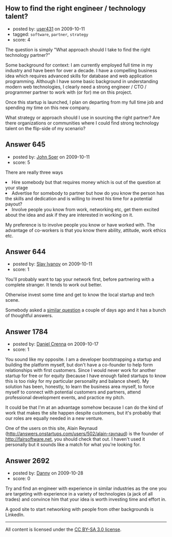 ## How to find the right engineer / technology talent?

- posted by: [user431](https://stackexchange.com/users/-1/431-user431) on 2009-10-11
- tagged: `software`, `partner`, `strategy`
- score: 4

The question is simply "What approach should I take to find the right technology partner?"

Some background for context: I am currently employed full time in my industry and have been for over a decade.  I have a compelling business idea which requires advanced skills for database and web application programming.  Although I have some basic background in understanding modern web technologies, I clearly need a strong engineer / CTO / programmer partner to work with (or for) me on this project.

Once this startup is launched, I plan on departing from my full time job and spending my time on this new company. 

What strategy or approach should I use in sourcing the right partner?  Are there organizations or communities where I could find strong technology talent on the flip-side of my scenario?


## Answer 645

- posted by: [John Soer](https://stackexchange.com/users/-1/96-john-soer) on 2009-10-11
- score: 5

There are really three ways
<li> Hire somebody but that requires money which is out of the question at your stage
<li> Advertise for somebody to partner but how do you know the person has the skills and dedication and is willing to invest his time for a potential payout?
<li> Involve people you know from work, networking etc, get them excited about the idea and ask if they are interested in working on it.

My preference is to involve people you know or have worked with. The advantage of co-workers is that you know there ability, attitude, work ethics etc.


## Answer 644

- posted by: [Slav Ivanov](https://stackexchange.com/users/-1/23-slav-ivanov) on 2009-10-11
- score: 1

<p>You'll probably want to tap your network first, before partnering with a complete stranger. It tends to work out better. </p>

<p>Otherwise invest some time and get to know the local startup and tech scene.</p>

<p>Somebody asked a <a href="http://answers.onstartups.com/questions/35/how-do-i-find-a-technical-co-founder" rel="nofollow">similar question</a> a couple of days ago and it has a bunch of thoughtful answers.</p>



## Answer 1784

- posted by: [Daniel Crenna](https://stackexchange.com/users/-1/772-daniel-crenna) on 2009-10-17
- score: 1

You sound like my opposite. I am a developer bootstrapping a startup and building the platform myself, but don't have a co-founder to help form relationships with first customers. Since I would never work for another startup for free or for equity (because I have enough failed startups to know this is too risky for my particular personality and balance sheet). My solution has been, honestly, to learn the business area myself, to force myself to connect with potential customers and partners, attend professional development events, and practice my pitch. 

It could be that I'm at an advantage somehow because I can do the kind of work that makes the site happen despite customers, but it's probably that our roles are equally needed in a new venture.

One of the users on this site, Alain Reynaud (http://answers.onstartups.com/users/502/alain-raynaud) is the founder of http://fairsoftware.net, you should check that out. I haven't used it personally but it sounds like a match for what you're looking for.


## Answer 2692

- posted by: [Danny](https://stackexchange.com/users/-1/935-danny) on 2009-10-28
- score: 0

Try and find an engineer with experience in similar industries as the one you are targeting with experience in a variety of technologies (a jack of all trades) and convince him that your idea is worth investing time and effort in.

A good site to start networking with people from other backgrounds is LinkedIn.



---

All content is licensed under the [CC BY-SA 3.0 license](https://creativecommons.org/licenses/by-sa/3.0/).
